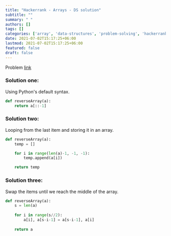 ```yaml
---
title: "Hackerrank - Arrays - DS solution"
subtitle: ""
summary: " "
authors: []
tags: []
categories: ['array', 'data-structures', 'problem-solving', 'hackerrank']
date: 2021-07-02T15:17:25+06:00
lastmod: 2021-07-02T15:17:25+06:00
featured: false
draft: false
---
```

Problem [link](https://www.hackerrank.com/challenges/arrays-ds/problem)

### Solution one:

Using Python's default syntax.

```python
def reverseArray(a):
    return a[::-1]
```

### Solution two:

Looping from the last item and storing it in an array.

```python
def reverseArray(a):
    temp = []

    for i in range(len(a)-1, -1, -1):
        temp.append(a[i])

    return temp
```

### Solution three:

Swap the items until we reach the middle of the array.

```python
def reverseArray(a):
    s = len(a)
    
    for i in range(s//2):
        a[i], a[s-i-1] = a[s-i-1], a[i]
    
    return a
```